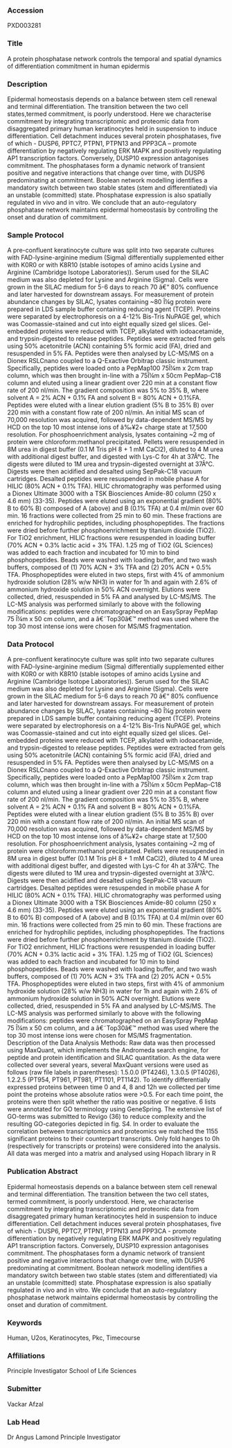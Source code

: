 ### Accession
PXD003281

### Title
A protein phosphatase network controls the temporal and spatial dynamics of differentiation commitment in human epidermis

### Description
Epidermal homeostasis depends on a balance between stem cell renewal and terminal differentiation. The transition between the two cell states,termed commitment, is poorly understood. Here we characterise commitment by integrating transcriptomic and proteomic data from disaggregated primary human keratinocytes held in suspension to induce differentiation. Cell detachment induces several protein phosphatases, five of which - DUSP6, PPTC7, PTPN1, PTPN13 and PPP3CA – promote differentiation by negatively regulating ERK MAPK and positively regulating AP1 transcription factors. Conversely, DUSP10 expression antagonises commitment. The phosphatases form a dynamic network of transient positive and negative interactions that change over time, with DUSP6 predominating at commitment. Boolean network modelling identifies a mandatory switch between two stable states (stem and differentiated) via an unstable (committed) state. Phosphatase expression is also spatially regulated in vivo and in vitro. We conclude that an auto-regulatory phosphatase network maintains epidermal homeostasis by controlling the onset and duration of commitment. 

### Sample Protocol
A pre-confluent keratinocyte culture was split into two separate cultures with FAD-lysine-arginine medium (Sigma) differentially supplemented either with K0R0 or with K8R10 (stable isotopes of amino acids Lysine and Arginine (Cambridge Isotope Laboratories)). Serum used for the SILAC medium was also depleted for Lysine and Arginine (Sigma). Cells were grown in the SILAC medium for 5-6 days to reach 70 â€“ 80% confluence and later harvested for downstream assays. For measurement of protein abundance changes by SILAC, lysates containing ~80 Î¼g protein were prepared in LDS sample buffer containing reducing agent (TCEP). Proteins were separated by electrophoresis on a 4-12% Bis-Tris NuPAGE gel, which was Coomassie-stained and cut into eight equally sized gel slices. Gel-embedded proteins were reduced with TCEP, alkylated with iodoacetamide, and trypsin-digested to release peptides. Peptides were extracted from gels using 50% acetonitrile (ACN) containing 5% formic acid (FA), dried and resuspended in 5% FA. Peptides were then analysed by LC-MS/MS on a Dionex RSLCnano coupled to a Q-Exactive Orbitrap classic instrument. Specifically, peptides were loaded onto a PepMap100 75Î¼m x 2cm trap column, which was then brought in-line with a 75Î¼m x 50cm PepMap-C18 column and eluted using a linear gradient over 220 min at a constant flow rate of 200 nl/min. The gradient composition was 5% to 35% B, where solvent A = 2% ACN + 0.1% FA and solvent B = 80% ACN + 0.1%FA. Peptides were eluted with a  linear elution gradient (5% B to 35% B) over 220 min with a constant flow rate of 200 nl/min. An initial MS scan of 70,000 resolution was acquired, followed by data-dependent MS/MS by HCD on the top 10 most intense ions of â‰¥2+ charge state at 17,500 resolution.  For phosphoenrichment analysis, lysates containing ~2 mg of protein were chloroform:methanol precipitated. Pellets were resuspended in 8M urea in digest buffer (0.1 M Tris pH 8 + 1 mM CaCl2), diluted to 4 M urea with additional digest buffer, and digested with Lys-C for 4h at 37Â°C. The digests were diluted to 1M urea and trypsin-digested overnight at 37Â°C. Digests were then acidified and desalted using SepPak-C18 vacuum cartridges. Desalted peptides were resuspended in mobile phase A for HILIC (80% ACN + 0.1% TFA). HILIC chromatography was performed using a Dionex Ultimate 3000 with a TSK Biosciences Amide-80 column (250 x 4.6 mm) (33-35). Peptides were eluted using an exponential gradient (80% B to 60% B) composed of A (above) and B (0.1% TFA) at 0.4 ml/min over 60 min. 16 fractions were collected from 25 min to 60 min. These fractions are enriched for hydrophilic peptides, including phosphopeptides. The fractions were dried before further phosphoenrichment by titanium dioxide (TiO2). For TiO2 enrichment, HILIC fractions were resuspended in loading buffer (70% ACN + 0.3% lactic acid + 3% TFA). 1.25 mg of TiO2 (GL Sciences) was added to each fraction and incubated for 10 min to bind phosphopeptides. Beads were washed with loading buffer, and two wash buffers, composed of (1) 70% ACN + 3% TFA and (2) 20% ACN + 0.5% TFA. Phosphopeptides were eluted in two steps, first with 4% of ammonium hydroxide solution (28% w/w NH3) in water for 1h and again with 2.6% of ammonium hydroxide solution in 50% ACN overnight. Elutions were collected, dried, resuspended in 5% FA and analysed by LC-MS/MS. The LC-MS analysis was performed similarly to above with the following modifications: peptides were chromatographed on an EasySpray PepMap 75 Î¼m x 50 cm column, and a â€˜Top30â€™ method was used where the top 30 most intense ions were chosen for MS/MS fragmentation.

### Data Protocol
A pre-confluent keratinocyte culture was split into two separate cultures with FAD-lysine-arginine medium (Sigma) differentially supplemented either with K0R0 or with K8R10 (stable isotopes of amino acids Lysine and Arginine (Cambridge Isotope Laboratories)). Serum used for the SILAC medium was also depleted for Lysine and Arginine (Sigma). Cells were grown in the SILAC medium for 5-6 days to reach 70 â€“ 80% confluence and later harvested for downstream assays. For measurement of protein abundance changes by SILAC, lysates containing ~80 Î¼g protein were prepared in LDS sample buffer containing reducing agent (TCEP). Proteins were separated by electrophoresis on a 4-12% Bis-Tris NuPAGE gel, which was Coomassie-stained and cut into eight equally sized gel slices. Gel-embedded proteins were reduced with TCEP, alkylated with iodoacetamide, and trypsin-digested to release peptides. Peptides were extracted from gels using 50% acetonitrile (ACN) containing 5% formic acid (FA), dried and resuspended in 5% FA. Peptides were then analysed by LC-MS/MS on a Dionex RSLCnano coupled to a Q-Exactive Orbitrap classic instrument. Specifically, peptides were loaded onto a PepMap100 75Î¼m x 2cm trap column, which was then brought in-line with a 75Î¼m x 50cm PepMap-C18 column and eluted using a linear gradient over 220 min at a constant flow rate of 200 nl/min. The gradient composition was 5% to 35% B, where solvent A = 2% ACN + 0.1% FA and solvent B = 80% ACN + 0.1%FA. Peptides were eluted with a  linear elution gradient (5% B to 35% B) over 220 min with a constant flow rate of 200 nl/min. An initial MS scan of 70,000 resolution was acquired, followed by data-dependent MS/MS by HCD on the top 10 most intense ions of â‰¥2+ charge state at 17,500 resolution.  For phosphoenrichment analysis, lysates containing ~2 mg of protein were chloroform:methanol precipitated. Pellets were resuspended in 8M urea in digest buffer (0.1 M Tris pH 8 + 1 mM CaCl2), diluted to 4 M urea with additional digest buffer, and digested with Lys-C for 4h at 37Â°C. The digests were diluted to 1M urea and trypsin-digested overnight at 37Â°C. Digests were then acidified and desalted using SepPak-C18 vacuum cartridges. Desalted peptides were resuspended in mobile phase A for HILIC (80% ACN + 0.1% TFA). HILIC chromatography was performed using a Dionex Ultimate 3000 with a TSK Biosciences Amide-80 column (250 x 4.6 mm) (33-35). Peptides were eluted using an exponential gradient (80% B to 60% B) composed of A (above) and B (0.1% TFA) at 0.4 ml/min over 60 min. 16 fractions were collected from 25 min to 60 min. These fractions are enriched for hydrophilic peptides, including phosphopeptides. The fractions were dried before further phosphoenrichment by titanium dioxide (TiO2). For TiO2 enrichment, HILIC fractions were resuspended in loading buffer (70% ACN + 0.3% lactic acid + 3% TFA). 1.25 mg of TiO2 (GL Sciences) was added to each fraction and incubated for 10 min to bind phosphopeptides. Beads were washed with loading buffer, and two wash buffers, composed of (1) 70% ACN + 3% TFA and (2) 20% ACN + 0.5% TFA. Phosphopeptides were eluted in two steps, first with 4% of ammonium hydroxide solution (28% w/w NH3) in water for 1h and again with 2.6% of ammonium hydroxide solution in 50% ACN overnight. Elutions were collected, dried, resuspended in 5% FA and analysed by LC-MS/MS. The LC-MS analysis was performed similarly to above with the following modifications: peptides were chromatographed on an EasySpray PepMap 75 Î¼m x 50 cm column, and a â€˜Top30â€™ method was used where the top 30 most intense ions were chosen for MS/MS fragmentation.  Description of the Data Analysis Methods:  Raw data was then processed using MaxQuant, which implements the Andromeda search engine, for peptide and protein identification and SILAC quantitation. As the data were collected over several years, several MaxQuant versions were used as follows (raw file labels in parentheses): 1.5.0.0 (PT4246), 1.3.0.5 (PT4026), 1.2.2.5 (PT954, PT961, PT981, PT1101, PT1142).  To identify differentially expressed proteins between time 0 and 4, 8 and 12h we collected per time point the proteins whose absolute ratios were >0.5. For each time point, the proteins were then split whether the ratio was positive or negative. 6 lists were annotated for GO terminology using GeneSpring. The extensive list of GO-terms was submitted to Revigo (36) to reduce complexity and the resulting GO-categories depicted in fig. S4. In order to evaluate the correlation between transcriptomics and proteomics we matched the 1155 significant proteins to their counterpart transcripts. Only fold  hanges to 0h (respectively for transcripts or proteins) were considered into the analysis. All data was merged into a matrix and analysed using Hopach library in R

### Publication Abstract
Epidermal homeostasis depends on a balance between stem cell renewal and terminal differentiation. The transition between the two cell states, termed commitment, is poorly understood. Here, we characterise commitment by integrating transcriptomic and proteomic data from disaggregated primary human keratinocytes held in suspension to induce differentiation. Cell detachment induces several protein phosphatases, five of which - DUSP6, PPTC7, PTPN1, PTPN13 and PPP3CA - promote differentiation by negatively regulating ERK MAPK and positively regulating AP1 transcription factors. Conversely, DUSP10 expression antagonises commitment. The phosphatases form a dynamic network of transient positive and negative interactions that change over time, with DUSP6 predominating at commitment. Boolean network modelling identifies a mandatory switch between two stable states (stem and differentiated) via an unstable (committed) state. Phosphatase expression is also spatially regulated in vivo and in vitro. We conclude that an auto-regulatory phosphatase network maintains epidermal homeostasis by controlling the onset and duration of commitment.

### Keywords
Human, U2os, Keratinocytes, Pkc, Timecourse

### Affiliations
Principle Investigator
School of Life Sciences

### Submitter
Vackar Afzal

### Lab Head
Dr Angus Lamond
Principle Investigator


